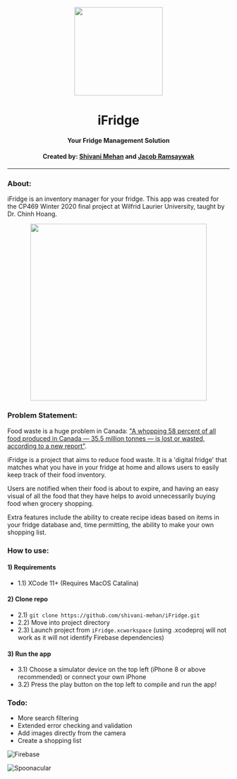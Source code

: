
<p align="center"><img  align="center"  src="https://i.imgur.com/JCAN9f3.jpg" width=200px><p/>

# <div align="center">iFridge</div>

#### <div align="center">Your Fridge Management Solution</div>

#### <div align="center">Created by: [Shivani Mehan](https://github.com/shivani-mehan/) and [Jacob Ramsaywak](https://github.com/Cephalonyx/)</div>



---

### About:

iFridge is an inventory manager for your fridge. 
This app was created for the CP469 Winter 2020 final project at Wilfrid Laurier University, taught by Dr. Chinh Hoang.

<p align="center"><img  align="center"  src="https://i.imgur.com/wnx2UWa.png" width=400px><p/>


### Problem Statement:

Food waste is a huge problem in Canada: ["A whopping 58 percent of all food produced in Canada — 35.5 million tonnes — is lost
or wasted, according to a new report”](https://www.cbc.ca/news/canada/toronto/food-waste-report-second-harvest-1.4981728).

iFridge is a project that aims to reduce food waste. It is  a 'digital fridge' that matches what you have
in your fridge at home and allows users to easily keep track of their food inventory.

Users are notified when their food is about to expire, and having an easy visual of all the food that they have helps to avoid unnecessarily buying food when grocery shopping.

Extra features include the ability to create recipe ideas based on items in your fridge database and, time permitting, the ability to make your own shopping list.

### How to use:

#### 1) Requirements
- 1.1) XCode 11+ (Requires MacOS Catalina)

#### 2) Clone repo

- 2.1) `git clone https://github.com/shivani-mehan/iFridge.git`
- 2.2) Move into project directory
- 2.3) Launch project from `iFridge.xcworkspace` (using .xcodeproj will not work as it will not identify Firebase dependencies)

#### 3) Run the app

- 3.1) Choose a simulator device on the top left (iPhone 8 or above recommended) or connect your own iPhone
- 3.2) Press the play button on the top left to compile and run the app!

### Todo:

- More search filtering
- Extended error checking and validation
- Add images directly from the camera
- Create a shopping list




![Firebase](https://firebase.google.com/images/social.png)

![Spoonacular](https://spoonacular.com/images/spoonacular-logo-b.svg)


